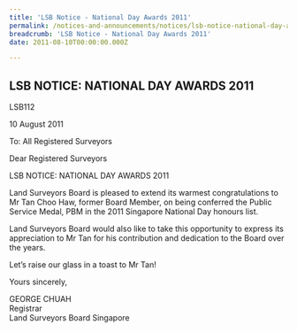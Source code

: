 ```yaml
---
title: 'LSB Notice - National Day Awards 2011'
permalink: /notices-and-announcements/notices/lsb-notice-national-day-awards-2011/
breadcrumb: 'LSB Notice - National Day Awards 2011'
date: 2011-08-10T00:00:00.000Z

---
```



LSB NOTICE: NATIONAL DAY AWARDS 2011
---

LSB112

10 August 2011

To: All Registered Surveyors

Dear Registered Surveyors

LSB NOTICE: NATIONAL DAY AWARDS 2011

Land Surveyors Board is pleased to extend its warmest congratulations to Mr Tan Choo Haw, former Board Member, on being conferred the Public Service Medal, PBM in the 2011 Singapore National Day honours list.<br>

Land Surveyors Board would also like to take this opportunity to express its appreciation to Mr Tan for his contribution and dedication to the Board over the years.<br>

Let’s raise our glass in a toast to Mr Tan!<br>

Yours sincerely,<br>

GEORGE CHUAH<br>
Registrar<br>
Land Surveyors Board Singapore
